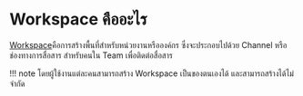 
# Workspace คืออะไร

[Workspace](https://slack.com/help/articles/212675257-Join-a-Slack-workspace#:~:text=A%20Slack%20workspace%20is%20made,Slack%20accounts%20for%20each%20one.)คือการสร้างพื้นที่สำหรับหน่วยงานหรือองค์กร ซึ่งจะประกอบไปด้วย Channel หรือช่องทางการสื่อสาร สำหรับคนใน Team เพื่อติดต่อสื่อสาร 

!!! note
    โดยผู้ใช้งานแต่ละคนสามารถสร้าง Workspace เป็นของตนเองได้ และสามารถสร้างได้ไม่จำกัด

